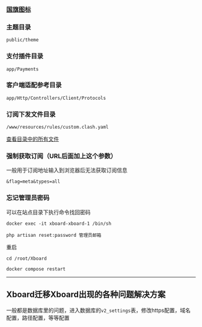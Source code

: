 ### [国旗图标](https://www.emojiall.com/zh-hans/sub-categories/J2)


### 主题目录
```
public/theme
```

### 支付插件目录
```
app/Payments
```

### 客户端适配参考目录
```
app/Http/Controllers/Client/Protocols
```

### 订阅下发文件目录
```
/www/resources/rules/custom.clash.yaml
```
[查看目录中的所有文件](https://github.com/cedar2025/Xboard/tree/5a0e59b103657ccd300204046b877f653cd2aa30/app/Protocols)


### 强制获取订阅（URL后面加上这个参数）

一般用于订阅地址输入到浏览器后无法获取订阅信息
```
&flag=meta&types=all
```

### 忘记管理员密码

可以在站点目录下执行命令找回密码
```
docker exec -it xboard-xboard-1 /bin/sh
```
```
php artisan reset:password 管理员邮箱
```
重启
```
cd /root/Xboard
```
```
docker compose restart
```
---


## Xboard迁移Xboard出现的各种问题解决方案

一般都是数据库里的问题，进入数据库的`v2_settings`表，修改https配置，域名配置，路径配置，等等配置